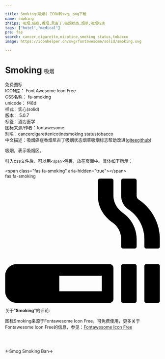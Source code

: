 ```yaml
---

title: Smoking(吸烟) ICON转svg、png下载
name: smoking
zhTips: 吸烟,癌症,香烟,尼古丁,吸烟状态,烟草,吸烟标志
tags: ["hotel","medical"]
pre: fas
search: cancer,cigarette,nicotine,smoking status,tobacco
image: https://iconhelper.cn/svg/fontawesome/solid/smoking.svg

---
```


# Smoking  <small style="font-size: 60%;font-weight: 100">吸烟</small>


<div class="detail-page">
<p>
<span><span class="badge-success badge">免费图标</span> </span>
<br/>
<span>
ICON库：
<span class="badge-secondary badge">Font Awesome Icon Free</span> 
</span>
<br/>
<span>
CSS名称：
<span class="badge-secondary badge">fa-smoking</span> 
</span>
<br/>
<span>
unicode：
<span class="badge-secondary badge">f48d</span> 
<copy-btn content='f48d' btn-title=""></copy-btn>
<copy-btn :content='String.fromCodePoint(parseInt("f48d", 16))' btn-title="复制U"></copy-btn>
</span><br/><span>样式：<span class="badge-light badge">实心(solid)</span></span>
<br/>
<span>
版本：
<span class="badge-secondary badge">5.0.7</span> 
</span><br/><span>标签：<span class="badge-light badge"><router-link to="/tags/hotel.html">酒店</router-link></span><span class="badge-light badge"><router-link to="/tags/medical.html">医学</router-link></span></span>
<br/>
<span>图标来源/作者：<span class="badge-light badge">fontawesome</span></span> 
<br/>
<span>别名：<span class="badge-light badge">cancer</span><span class="badge-light badge">cigarette</span><span class="badge-light badge">nicotine</span><span class="badge-light badge">smoking status</span><span class="badge-light badge">tobacco</span></span><br/><span class="zh-detail">中文描述：<span class="badge-primary badge">吸烟</span><span class="badge-primary badge">癌症</span><span class="badge-primary badge">香烟</span><span class="badge-primary badge">尼古丁</span><span class="badge-primary badge">吸烟状态</span><span class="badge-primary badge">烟草</span><span class="badge-primary badge">吸烟标志</span><span class="help-link"><span>帮助改进</span>(<a href="https://gitee.com/liuwave/icon-helper/edit/master/json/fontawesome/solid/smoking.json" target="_blank" rel="noopener noreferrer">gitee</a><a href="https://github.com/liuwave/icon-helper/edit/master/json/fontawesome/solid/smoking.json" target="_blank" rel="noopener noreferrer">github</a></span>)</span><br/>
</p>
</div><div class="description description alert alert-light">吸烟，表示吸烟区。</div>
<div class="alert alert-dark">
  <i class="fas fa-smoking fa-xs"></i>
  <i class="fas fa-smoking fa-sm"></i>
  <i class="fas fa-smoking fa-lg"></i>
  <i class="fas fa-smoking fa-2x"></i>
  <i class="fas fa-smoking fa-3x"></i>
  <i class="fas fa-smoking fa-5x"></i>
  <i class="fas fa-smoking fa-7x"></i>
</div>
<div>
  <p>引入css文件后，可以用<code>&lt;span&gt;</code>包裹，放在页面中。具体如下所示：    
  </p>
  <div class="alert alert-primary" style="font-size: 14px">
    &lt;span class="fas fa-smoking" aria-hidden="true"&gt;&lt;/span&gt;
    <copy-btn content='<span class="fas fa-smoking" aria-hidden="true"></span>'></copy-btn>
  </div>
  <div class="alert alert-secondary">
    <i class="fas fa-smoking"
    style="font-size: 24px"
    aria-hidden="true"></i> fas fa-smoking
    <copy-btn content="fas fa-smoking" btn-title="复制图标名称"></copy-btn>
  </div>
</div>
<div id="svg" class="svg-wrap">
<svg xmlns="http://www.w3.org/2000/svg" viewBox="0 0 640 512"><path d="M632 352h-48c-4.4 0-8 3.6-8 8v144c0 4.4 3.6 8 8 8h48c4.4 0 8-3.6 8-8V360c0-4.4-3.6-8-8-8zM553.3 87.1c-5.7-3.8-9.3-10-9.3-16.8V8c0-4.4-3.6-8-8-8h-48c-4.4 0-8 3.6-8 8v62.3c0 22 10.2 43.4 28.6 55.4 42.2 27.3 67.4 73.8 67.4 124V280c0 4.4 3.6 8 8 8h48c4.4 0 8-3.6 8-8v-30.3c0-65.5-32.4-126.2-86.7-162.6zM432 352H48c-26.5 0-48 21.5-48 48v64c0 26.5 21.5 48 48 48h384c8.8 0 16-7.2 16-16V368c0-8.8-7.2-16-16-16zm-32 112H224v-64h176v64zm87.7-322.4C463.8 125 448 99.3 448 70.3V8c0-4.4-3.6-8-8-8h-48c-4.4 0-8 3.6-8 8v66.4c0 43.7 24.6 81.6 60.3 106.7 22.4 15.7 35.7 41.2 35.7 68.6V280c0 4.4 3.6 8 8 8h48c4.4 0 8-3.6 8-8v-30.3c0-43.3-21-83.4-56.3-108.1zM536 352h-48c-4.4 0-8 3.6-8 8v144c0 4.4 3.6 8 8 8h48c4.4 0 8-3.6 8-8V360c0-4.4-3.6-8-8-8z"/></svg>
</div>
<detail full-name='fa-smoking'></detail>
<div class="icon-detail__container">
<p>关于“<b>Smoking</b>”的评论:</p>
</div>
<Vssue title="关于“Smoking”的评论" />    
<div><p>图标Smoking来源于Fontawesome Icon Free，可免费使用，更多关于  Fontawesome Icon Free的信息，参见：<a target="_blank" href="https://iconhelper.cn/fontawesome.html">Fontawesome Icon Free</a>
</p></div>

<div style="padding:2rem 0 " class="page-nav"><p class="inner"><span class="prev">←<router-link to="/icon/solid/smog.html">Smog</router-link></span> <span class="next"><router-link to="/icon/solid/smoking-ban.html">Smoking Ban</router-link>→</span></p></div>
